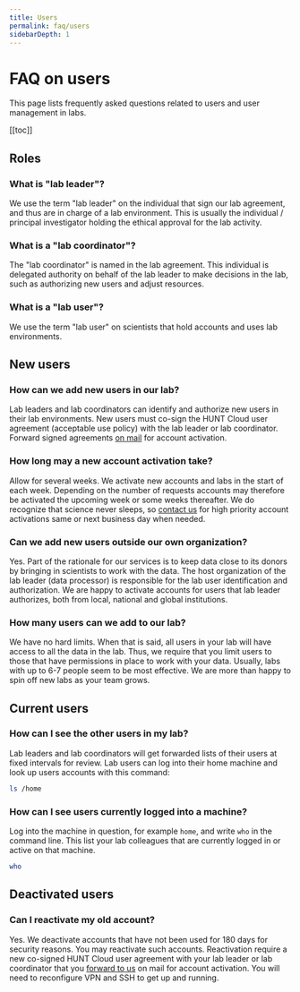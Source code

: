 ```yaml
---
title: Users
permalink: faq/users
sidebarDepth: 1
---
```


# FAQ on users

This page lists frequently asked questions related to users and user management in labs.

[[toc]]

## Roles

### What is "lab leader"?

We use the term "lab leader" on the individual that sign our lab agreement, and thus are in charge of a lab environment. This is usually the individual / principal investigator holding the ethical approval for the lab activity.

### What is a "lab coordinator"?

The "lab coordinator" is named in the lab agreement. This individual is delegated authority on behalf of the lab leader to make decisions in the lab, such as authorizing new users and adjust resources.

### What is a "lab user"?

We use the term "lab user" on scientists that hold accounts and uses lab environments.

## New users

### How can we add new users in our lab?

Lab leaders and lab coordinators can identify and authorize new users in their lab environments. New users must co-sign the HUNT Cloud user agreement (acceptable use policy) with the lab leader or lab coordinator. Forward signed agreements [on mail](/contact) for account activation.

### How long may a new account activation take?

Allow for several weeks. We activate new accounts and labs in the start of each week. Depending on the number of requests accounts may therefore be activated the upcoming week or some weeks thereafter. We do recognize that science never sleeps, so [contact us](/contact) for high priority account activations same or next business day when needed.

### Can we add new users outside our own organization?

Yes. Part of the rationale for our services is to keep data close to its donors by bringing in scientists to work with the data. The host organization of the lab leader (data processor) is responsible for the lab user identification and authorization. We are happy to activate accounts for users that lab leader authorizes, both from local, national and global institutions.

### How many users can we add to our lab?

We have no hard limits. When that is said, all users in your lab will have access to all the data in the lab. Thus, we require that you limit users to those that have permissions in place to work with your data. Usually, labs with up to 6-7 people seem to be most effective. We are more than happy to spin off new labs as your team grows.

## Current users

### How can I see the other users in my lab?

Lab leaders and lab coordinators will get forwarded lists of their users at fixed intervals for review. Lab users can log into their home machine and look up users accounts with this command:

```bash
ls /home
```

### How can I see users currently logged into a machine?

Log into the machine in question, for example `home`, and write `who` in the command line. This list your lab colleagues that are currently logged in or active on that machine.

```bash
who
```

## Deactivated users

### Can I reactivate my old account?

Yes. We deactivate accounts that have not been used for 180 days for security reasons. You may reactivate such accounts. Reactivation require a new co-signed HUNT Cloud user agreement with your lab leader or lab coordinator that you [forward to us](/contact) on mail for account activation. You will need to reconfigure VPN and SSH to get up and running.
